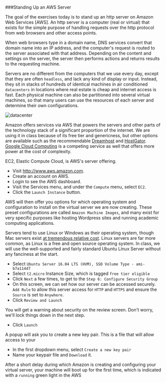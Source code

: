 ###Standing Up an AWS Server

The goal of the exercises today is to stand up an http server on Amazon Web Services [AWS]. An http server is a computer (real or virtual) that exists for the simple purpose of handling requests over the http protocol from web browsers and other access points.

When web browsers type in a domain name, DNS services convert that domain name into an IP address, and the computer's request is routed to the server associated with that address. Depending on the content and settings on the server, the server then performs actions and returns results to the requesting machine. 

Servers are no different from the computers that we use every day, except that they are often `headless`, and lack any kind of display or input. Instead, they sit in stacks of hundreds of identical machines in air conditioned `datacenters` in locations where real estate is cheap and internet access is fast. Each physical machine can also be partitioned into several virtual machines, so that many users can use the resources of each server and determine their own configurations.

![datacenter](http://datacenterfrontier.com/wp-content/uploads/2015/09/amazon-dc-hamilton.jpg)

Amazon offers services via AWS that powers the servers and other parts of the technology stack of a significant proportion of the internet. We are using it in class because of its free tier and genericness, but other options are available such as the recommendable [Dreamhost](http://www.dreamhost.com) and [HostGator](http://www.hostgator.com). [Google Cloud Computing](http://cloud.google.com) is a competing service as well that offers more power at the cost of complexity.

EC2, Elastic Compute Cloud, is AWS's server offering. 

- Visit http://www.aws.amazon.com.
- Create an account on AWS.
- Login to see the AWS dashboard. 
- Visit the Services menu, and under the `Compute` menu, select `EC2`.
- Click the `Launch Instance` button.

AWS will then offer you options for which operating system and configuration to install on the virtual server we are now creating. These preset configurations are called `Amazon Machine Images`, and many exist for very specific purposes like hosting Wordpress sites and running academic computing applications. 

Servers tend to use Linux or Windows as their operating system, though Mac servers exist [at tremendous relative cost](https://macminicolo.net). Linux servers are far more common, as Linux is a free and open source operating system. In class, we will use the well-supported and fairly standard Ubuntu Linux Server without any fanciness at the start.

- Select `Ubuntu Server 16.04 LTS (HVM), SSD Volume Type - ami-b7a114d7`
- Select `t2.micro` Instance Size, which is tagged `free tier eligible`
- Click `Next` a few times, to get to the `Step 6: Configure Security Group` 
- On this screen, we can set how our server can be accessed securely. `Add Rule` to allow this server access for `HTTP` and `HTTPS` and ensure the `Source` is set to `Anywhere`.
- Click `Review and Launch`

You will get a warning about security on the review screen. Don't worry, we'll lock things down in the next step.

- Click `Launch`

A popup will ask you to create a new key pair. This is a file that will allow access to your 

- In the first dropdown menu, select `Create a new key pair`
- Name your keypair file and `Download` it.

After a short delay during which Amazon is creating and configuring your virtual server, your machine will boot up for the first time, which is indicated with a `running` green light in the AWS 
